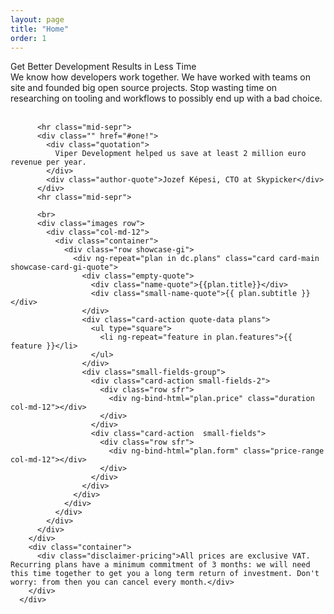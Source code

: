 ```yaml
---
layout: page
title: "Home"
order: 1
---
```


<div ng-app="viperdev">
  <div ng-controller="Data as dc">
    <section id="test1">
      <div class="container">
        <div>
          <div class="dive-title">Get Better Development Results in Less Time</div>
          <div class="dive-small-title">
              We know how developers work together. We have worked with teams on site and founded big open source projects.
              Stop wasting time on researching on tooling and workflows to possibly end up with a bad choice.
          </div>
          <br>

          <hr class="mid-sepr">
          <div class="" href="#one!">
            <div class="quotation">
              Viper Development helped us save at least 2 million euro revenue per year.
            </div>
            <div class="author-quote">Jozef Képesi, CTO at Skypicker</div>
          </div>
          <hr class="mid-sepr">

          <br>
          <div class="images row">
            <div class="col-md-12">
              <div class="container">
                <div class="row showcase-gi">
                  <div ng-repeat="plan in dc.plans" class="card card-main showcase-card-gi-quote">
                    <div class="empty-quote">
                      <div class="name-quote">{{plan.title}}</div>
                      <div class="small-name-quote">{{ plan.subtitle }}</div>
                    </div>
                    <div class="card-action quote-data plans">
                      <ul type="square">
                        <li ng-repeat="feature in plan.features">{{ feature }}</li>
                      </ul>
                    </div>
                    <div class="small-fields-group">
                      <div class="card-action small-fields-2">
                        <div class="row sfr">
                          <div ng-bind-html="plan.price" class="duration col-md-12"></div>
                        </div>
                      </div>
                      <div class="card-action  small-fields">
                        <div class="row sfr">
                          <div ng-bind-html="plan.form" class="price-range col-md-12"></div>
                        </div>
                      </div>
                    </div>
                  </div>
                </div>
              </div>
            </div>
          </div>
        </div>
        <div class="container">
          <div class="disclaimer-pricing">All prices are exclusive VAT. Recurring plans have a minimum commitment of 3 months: we will need this time together to get you a long term return of investment. Don't worry: from then you can cancel every month.</div>
        </div>
      </div>
  </div>
  <br>
  <section>
  </section>
  </section>
</div>
</div>
